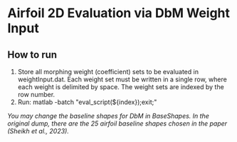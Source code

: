 # Airfoil 2D Evaluation via DbM Weight Input
## How to run
1. Store all morphing weight (coefficient) sets to be evaluated in weightInput.dat. Each weight set must be written in a single row, where each weight is delimited by space. The weight sets are indexed by the row number.
2. Run: matlab -batch "eval_script(${index});exit;"

*You may change the baseline shapes for DbM in BaseShapes. In the original dump, there are the 25 airfoil baseline shapes chosen in the paper (Sheikh et al., 2023).*